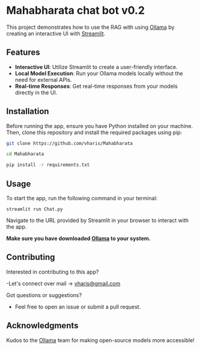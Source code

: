 # Mahabharata chat bot v0.2

This project demonstrates how to use the RAG with using [Ollama](https://ollama.com/) by creating an interactive UI with [Streamlit](https://streamlit.io).

## Features

- **Interactive UI**: Utilize Streamlit to create a user-friendly interface.
- **Local Model Execution**: Run your Ollama models locally without the need for external APIs.
- **Real-time Responses**: Get real-time responses from your models directly in the UI.

## Installation

Before running the app, ensure you have Python installed on your machine. Then, clone this repository and install the required packages using pip:

```bash
git clone https://github.com/vharis/Mahabharata
```

```bash
cd Mahabharata
```

```bash
pip install -r requirements.txt
```

## Usage

To start the app, run the following command in your terminal:

```
streamlit run Chat.py
```

Navigate to the URL provided by Streamlit in your browser to interact with the app.

**Make sure you have downloaded [Ollama](https://ollama.com/) to your system.**

## Contributing

Interested in contributing to this app?

-Let's connect over mail -> vharis@gmail.com 

Got questions or suggestions?

- Feel free to open an issue or submit a pull request.

## Acknowledgments

Kudos to the [Ollama](https://ollama.com/) team for making open-source models more accessible!
